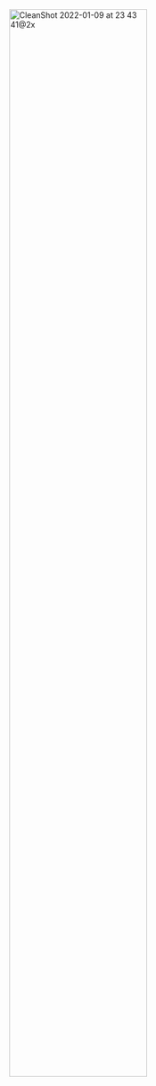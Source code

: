 <img width="70%" alt="CleanShot 2022-01-09 at 23 43 41@2x" src="https://user-images.githubusercontent.com/25674959/148687226-61acb9a2-1c54-443c-863b-6b6d96777189.png">
